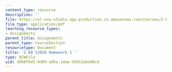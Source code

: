 ```yaml
---
content_type: resource
description: ''
file: https://ol-ocw-studio-app-production.s3.amazonaws.com/courses/2-60j-fundamentals-of-advanced-energy-conversion-spring-2020/d060fbd39d89a05a1daed3013ebe88c4_MIT2_60s20_hw1.pdf
file_type: application/pdf
learning_resource_types:
- Assignments
parent_title: Assignments
parent_type: CourseSection
resourcetype: Document
title: '2.60 S2020 Homework 1 '
type: OCWFile
uid: d060fbd3-9d89-a05a-1dae-d3013ebe88c4
---
```

